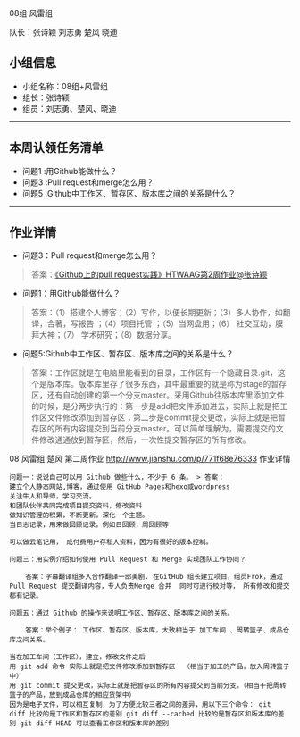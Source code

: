 08组 风雷组

队长：张诗颖
刘志勇
楚风
晓迪


## 小组信息
- 小组名称：08组+风雷组
- 组长：张诗颖
- 组员：刘志勇、楚风、晓迪

----
## 本周认领任务清单
- 问题1 :用Github能做什么？
- 问题3 :Pull request和merge怎么用？
- 问题5 :Github中工作区、暂存区、版本库之间的关系是什么？

------
## 作业详情
- 问题3：Pull request和merge怎么用？
> 答案：[《Github上的pull request实践》HTWAAG第2周作业@张诗颖](http://www.jianshu.com/writer#/notebooks/2974109/notes/4284411/writing)

- 问题1：用Github能做什么？
> 答案：（1）搭建个人博客；（2）写作，以便长期更新；（3）多人协作，如翻译，合著，写报告 ；（4）项目托管 ；（5）当网盘用；（6） 社交互动，膜拜大神；（7） 学术研究；（8）数据分享。

- 问题5:Github中工作区、暂存区、版本库之间的关系是什么？
> 答案：工作区就是在电脑里能看到的目录，工作区有一个隐藏目录.git，这个是版本库。版本库里存了很多东西，其中最重要的就是称为stage的暂存区，还有自动创建的第一个分支master。采用Github往版本库里添加文件的时候，是分两步执行的：第一步是add把文件添加进去，实际上就是把工作区文件修改添加到暂存区；第二步是commit提交更改，实际上就是把暂存区的所有内容提交到当前分支master。可以简单理解为，需要提交的文件修改通通放到暂存区，然后，一次性提交暂存区的所有修改。

08 风雷组 楚风 第二周作业
http://www.jianshu.com/p/771f68e76333
作业详情

    问题一：说说自己可以用 Github 做些什么，不少于 6 条。 > 答案：
    建立个人静态网站,博客，通过使用 GitHub Pages和hexo或wordpress
    关注牛人和导师，学习交流。
    和团队伙伴共同完成项目提交资料，修改资料
    做知识管理的积累，不断更新，深化一个主题。
    当日志记录，用来做回顾记录，例如日回顾，周回顾等

    可以做云笔记用， 成付费用户存私人资料，因为有很好的版本控制。

    问题三：用实例介绍如何使用 Pull Request 和 Merge 实现团队工作协同？

        答案：字幕翻译组多人合作翻译一部美剧. 在GitHub 组长建立项目，组员Frok，通过Pull Request 提交翻译内容，专人负责Merge 合并  同时可进行校对等， 所有修改和提交都有记录。

    问题五：通过 Github 的操作来说明工作区、暂存区、版本库之间的关系。

        答案：举个例子： 工作区、暂存区、版本库，大致相当于 加工车间 、周转篮子、成品仓库之间关系。

    当在加工车间（工作区），建立，修改文件之后
    用 git add 命令 实际上就是把文件修改添加到暂存区  （相当于加工的产品，放入周转篮子中）
    用 git commit 提交更改，实际上就是把暂存区的所有内容提交到当前分支。（相当于把周转篮子的产品，放到成品仓库的相应货架中）
    因为是电子文件，可以相互复制，为了方便比较三者之间的差异，用以下三个命令： git diff 比较的是工作区和暂存区的差别 git diff --cached 比较的是暂存区和版本库的差别 git diff HEAD 可以查看工作区和版本库的差别

